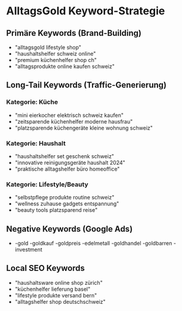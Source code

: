 # AlltagsGold Keyword-Strategie

## Primäre Keywords (Brand-Building)
- "alltagsgold lifestyle shop"
- "haushaltshelfer schweiz online"
- "premium küchenhelfer shop ch"
- "alltagsprodukte online kaufen schweiz"

## Long-Tail Keywords (Traffic-Generierung)
### Kategorie: Küche
- "mini eierkocher elektrisch schweiz kaufen"
- "zeitsparende küchenhelfer moderne hausfrau"
- "platzsparende küchengeräte kleine wohnung schweiz"

### Kategorie: Haushalt
- "haushaltshelfer set geschenk schweiz"
- "innovative reinigungsgeräte haushalt 2024"
- "praktische alltagshelfer büro homeoffice"

### Kategorie: Lifestyle/Beauty
- "selbstpflege produkte routine schweiz"
- "wellness zuhause gadgets entspannung"
- "beauty tools platzsparend reise"

## Negative Keywords (Google Ads)
- -gold -goldkauf -goldpreis -edelmetall -goldhandel -goldbarren -investment

## Local SEO Keywords
- "haushaltsware online shop zürich"
- "küchenhelfer lieferung basel"
- "lifestyle produkte versand bern"
- "alltagshelfer shop deutschschweiz"